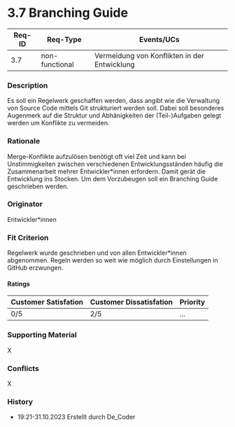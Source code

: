 # 3.7 Branching Guide

| Req-ID | Req-Type       | Events/UCs                                   |
| ------ | -------------- | -------------------------------------------- |
| 3.7    | non-functional | Vermeidung von Konflikten in der Entwicklung |

### Description

Es soll ein Regelwerk geschaffen werden, dass angibt wie die Verwaltung von Source Code mittels Git strukturiert werden soll. Dabei soll besonderes Augenmerk auf die Struktur und Abhänigkeiten der (Teil-)Aufgaben gelegt werden um Konflikte zu vermeiden.

### Rationale

Merge-Konflikte aufzulösen benötigt oft viel Zeit und kann bei Unstimmigkeiten zwischen verschiedenen Entwicklungsständen häufig die Zusammenarbeit mehrer Entwickler*innen erfordern. Damit gerät die Entwicklung ins Stocken. Um dem Vorzubeugen soll ein Branching Guide geschrieben werden.

### Originator

Entwickler*innen

### Fit Criterion

Regelwerk wurde geschrieben und von allen Entwickler*innen abgenommen. Regeln werden so weit wie möglich durch Einstellungen in GitHub erzwungen.

#### Ratings

| Customer Satisfation | Customer Dissatisfation | Priority |
| -------------------- | ----------------------- | -------- |
| 0/5                  | 2/5                     | ...      |

### Supporting Material

X

### Conflicts

X

### History

- 19:21-31.10.2023 Erstellt durch De_Coder
